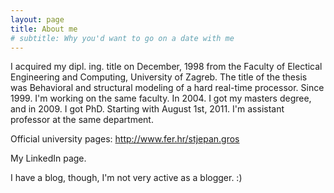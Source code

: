 ```yaml
---
layout: page
title: About me
# subtitle: Why you'd want to go on a date with me
---
```


I acquired my dipl. ing. title on December, 1998 from the Faculty of Electical Engineering and Computing, University of Zagreb. The title of the thesis was Behavioral and structural modeling of a hard real-time processor. Since 1999. I'm working on the same faculty. In 2004. I got my masters degree, and in 2009. I got PhD. Starting with August 1st, 2011. I'm assistant professor at the same department.

Official university pages: http://www.fer.hr/stjepan.gros

My LinkedIn page.

I have a blog, though, I'm not very active as a blogger. :) 

